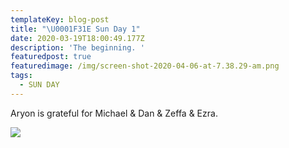 ```yaml
---
templateKey: blog-post
title: "\U0001F31E Sun Day 1"
date: 2020-03-19T18:00:49.177Z
description: 'The beginning. '
featuredpost: true
featuredimage: /img/screen-shot-2020-04-06-at-7.38.29-am.png
tags:
  - SUN DAY
---
```

Aryon is grateful for Michael & Dan & Zeffa & Ezra.

![](/img/screen-shot-2020-04-06-at-7.40.06-am.png)